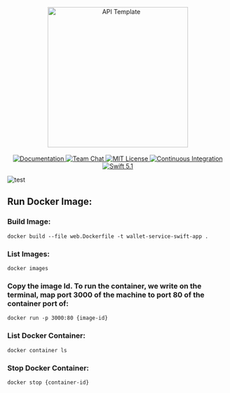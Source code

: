 <p align="center">
    <img src="https://user-images.githubusercontent.com/1342803/36623515-7293b4ec-18d3-11e8-85ab-4e2f8fb38fbd.png" width="320" alt="API Template">
    <br>
    <br>
    <a href="http://docs.vapor.codes/3.0/">
        <img src="http://img.shields.io/badge/read_the-docs-2196f3.svg" alt="Documentation">
    </a>
    <a href="https://discord.gg/vapor">
        <img src="https://img.shields.io/discord/431917998102675485.svg" alt="Team Chat">
    </a>
    <a href="LICENSE">
        <img src="http://img.shields.io/badge/license-MIT-brightgreen.svg" alt="MIT License">
    </a>
    <a href="https://circleci.com/gh/vapor/api-template">
        <img src="https://circleci.com/gh/vapor/api-template.svg?style=shield" alt="Continuous Integration">
    </a>
    <a href="https://swift.org">
        <img src="http://img.shields.io/badge/swift-5.1-brightgreen.svg" alt="Swift 5.1">
    </a>
</p>  

![test](https://github.com/one-wallet/wallet-service/workflows/test/badge.svg)

## Run Docker Image:  

### Build Image:  
```docker build --file web.Dockerfile -t wallet-service-swift-app . ```  

### List Images:  
```docker images```  

### Copy the image Id. To run the container, we write on the terminal, map port 3000 of the machine to port 80 of the container port of:  
```docker run -p 3000:80 {image-id}```  

### List Docker Container:  
```docker container ls```

### Stop Docker Container:  
```docker stop {container-id}```  
